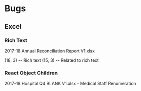 # Bugs

## Excel

### Rich Text

2017-18 Annual Reconciliation Report V1.xlsx

(18, 3) -- Rich text
(15, 3) -- Related to rich text

### React Object Children

2017-18 Hospital Q4 BLANK V1.xlsx - Medical Staff Renumeration
